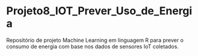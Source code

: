 # Projeto8_IOT_Prever_Uso_de_Energia
Repositório de projeto Machine Learning em linguagem R para prever o  consumo de energia com base nos dados de sensores IoT coletados.  
